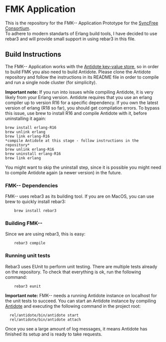# FMK Application

This is the repository for the FMK-- Application Prototype for the [SyncFree Consortium][2].  
To adhere to modern standarts of Erlang build tools, I have decided to use rebar3 and will provide small support in using rebar3 in this file.

## Build Instructions

The FMK-- Application works with the [Antidote key-value store][3], so in order to build FMK you also need to build Antidote. Please clone the Antidote repository and follow the instructions in its README file in order to compile and run a single node cluster (for simplicity).

**Important note:** If you run into issues while compiling Antidote, it is very likely from your Erlang version. Antidote requires that you use an erlang compiler up to version R16 for a specific dependency. If you own the latest version of erlang (R18 so far), you should get compilation errors. To bypass this issue, use brew to install R16 and compile Antidote with it, before uninstalling it again:
```
brew install erlang-R16
brew unlink erlang
brew link erlang-R16
*compile Antidote at this stage - follow instructions in the repository*
brew unlink erlang-R16
brew uninstall erlang-R16
brew link erlang
```
You might want to skip the uninstall step, since it is possible you might need to compile Antidote again (a newer version) in the future.

### FMK-- Dependencies

FMK-- uses rebar3 as its building tool. If you are on MacOS, you can use brew to quickly install rebar3:
```
	brew install rebar3
```

### Building FMK--

Since we are using rebar3, this is easy:
```
	rebar3 compile
```

### Running unit tests

Rebar3 uses EUnit to perform unit testing. There are multiple tests already on the repository. To check that everything is ok, run the following command:
```
	rebar3 eunit
```

**Important note:** FMK-- needs a running Antidote instance on localhost for the unit tests to succeed. You can start an Antidote instance by compiling [Antidote][3] and executing the following command in the project root:

```
  rel/antidote/bin/antidote start
  rel/antidote/bin/antidote attach
```

Once you see a large amount of log messages, it means Antidote has finished its setup and is ready to take requests.

[1]: https://www.rebar3.org/docs/getting-started
[2]: https://syncfree.lip6.fr/
[3]: https://github.com/SyncFree/antidote